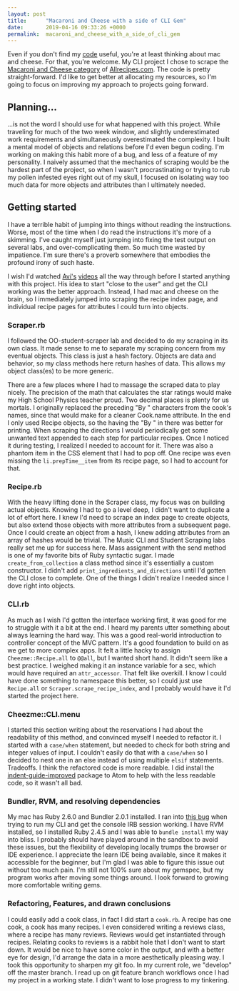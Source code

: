 ```yaml
---
layout: post
title:      "Macaroni and Cheese with a side of CLI Gem"
date:       2019-04-16 09:33:26 +0000
permalink:  macaroni_and_cheese_with_a_side_of_cli_gem
---
```


Even if you don't find my [code](https://github.com/big32mike/cheezme) useful, you're at least thinking about mac and cheese. For that, you're welcome. My CLI project I chose to scrape the [Macaroni and Cheese category](https://allrecipes.com/recipes/509/main-dish/pasta/macaroni-and-cheese/) of [Allrecipes.com](http://allrecipes.com). The code is pretty straight-forward. I'd like to get better at allocating my resources, so I'm going to focus on improving my approach to projects going forward.
## Planning...
...is not the word I should use for what happened with this project. While traveling for much of the two week window, and slightly underestimated work requirements and simultaneously overestimated the complexity. I built a mental model of objects and relations before I'd even begun coding. I'm working on making this habit more of a bug, and less of a feature of my personality. I naively assumed that the mechanics of scraping would be the hardest part of the project, so when I wasn't procrastinating or trying to rub my pollen infested eyes right out of my skull, I focused on isolating way too much data for more objects and attributes than I ultimately needed.

## Getting started
I have a terrible habit of jumping into things without reading the instructions. Worse, most of the time when I do read the instructions it's more of a skimming. I've caught myself just jumping into fixing the test output on several labs, and over-complicating them. So much time wasted by impatience. I'm sure there's a proverb somewhere that embodies the profound irony of such haste.

I wish I'd watched [Avi's](https://www.youtube.com/watch?v=_lDExWIhYKI) [videos](https://www.youtube.com/watch?v=Y5X6NRQi0bU) all the way through before I started anything with this project. His idea to start "close to the user" and get the CLI working was the better approach. Instead, I had mac and cheese on the brain, so I immediately jumped into scraping the recipe index page, and individual recipe pages for attributes I could turn into objects. 

### Scraper.rb
I followed the OO-student-scraper lab and decided to do my scraping in its own class. It made sense to me to separate my scraping concern from my eventual objects. This class is just a hash factory. Objects are data and behavior, so my class methods here return hashes of data. This allows my object class(es) to be more generic.

There are a few places where I had to massage the scraped data to play nicely. The precision of the math that calculates the star ratings would make my High School Physics teacher proud. Two decimal places is plenty for us mortals. I originally replaced the preceding "By " characters from the cook's names, since that would make for a cleaner Cook.name attribute. In the end I only used Recipe objects, so the having the "By " in there was better for printing. When scraping the directions I would periodically get some unwanted text appended to each step for particular recipes. Once I noticed it during testing, I realized I needed to account for it. There was also a phantom item in the CSS element that I had to pop off. One recipe was even missing the `li.prepTime__item` from its recipe page, so I had to account for that.

### Recipe.rb
With the heavy lifting done in the Scraper class, my focus was on building actual objects. Knowing I had to go a level deep, I didn't want to duplicate a lot of effort here. I knew I'd need to scrape an index page to create objects, but also extend those objects with more attributes from a subsequent page. Once I could create an object from a hash, I knew adding attributes from an array of hashes would be trivial. The Music CLI and Student Scraping labs really set me up for success here. Mass assignment with the send method is one of my favorite bits of Ruby syntactic sugar. I made `create_from_collection` a class method since it's essentially a custom constructor. I didn't add `print_ingredients_and_directions` until I'd gotten the CLI close to complete. One of the things I didn't realize I needed since I dove right into objects.

### CLI.rb
As much as I wish I'd gotten the interface working first, it was good for me to struggle with it a bit at the end. I heard my parents utter something about always learning the hard way. This was a good real-world introduction to controller concept of the MVC pattern. It's a good foundation to build on as we get to more complex apps. It felt a little hacky to assign `Cheezme::Recipe.all` to `@@all`, but I wanted short hand. It didn't seem like a best practice. I weighed making it an instance variable for a sec, which would have required an `attr_accessor`. That felt like overkill. I know I could have done something to namespace this better, so I could just use `Recipe.all` or `Scraper.scrape_recipe_index`, and I probably would have it I'd started the project here.

### Cheezme::CLI.menu
I started this section writing about the reservations I had about the readability of this method, and convinced myself I needed to refactor it. I started with a `case/when` statement, but needed to check for both string and integer values of input. I couldn't easily do that with a `case/when` so I decided to nest one in an else instead of using multiple `elsif` statements. Tradeoffs. I think the refactored code is more readable. I did install the [indent-guide-improved](https://atom.io/packages/indent-guide-improved) package to Atom to help with the less readable code, so it wasn't all bad.

### Bundler, RVM, and resolving dependencies
My mac has Ruby 2.6.0 and Bundler 2.0.1 installed. I ran into [this bug](https://github.com/bundler/bundler/issues/6937) when trying to run my CLI and get the console IRB session working. I have RVM installed, so I installed Ruby 2.4.5 and I was able to `bundle install` my way into bliss. I probably should have played around in the sandbox to avoid these issues, but the flexibility of developing locally trumps the browser or IDE experience. I appreciate the learn IDE being available, since it makes it accessible for the beginner, but I'm glad I was able to figure this issue out without too much pain.  I'm still not 100% sure about my gemspec, but my program works after moving some things around. I look forward to growing more comfortable writing gems.

### Refactoring, Features, and drawn conclusions
I could easily add a cook class, in fact I did start a `cook.rb`. A recipe has one cook, a cook has many recipes. I even considered writing a reviews class, where a recipe has many reviews. Reviews would get instantiated through recipes. Relating cooks to reviews is a rabbit hole that I don't want to start down. It would be nice to have some color in the output, and with a better eye for design, I'd arrange the data in a more aesthetically pleasing way. I took this opportunity to sharpen my git foo. In my current role, we "develop" off the master branch. I read up on git feature branch workflows once I had my project in a working state. I didn't want to lose progress to my tinkering.

